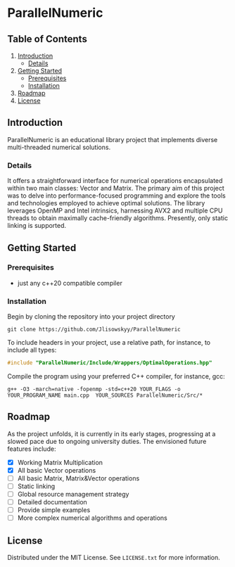 # ParallelNumeric

## Table of Contents
1. [Introduction](#introduction)
    - [Details](#details)
2. [Getting Started](#getting-started)
    - [Prerequisites](#prerequisites)
    - [Installation](#installation)
3. [Roadmap](#roadmap)
4. [License](#license)
## Introduction

ParallelNumeric is an educational library project that implements diverse multi-threaded numerical solutions. 

### Details

It offers a straightforward interface for numerical operations encapsulated within two main classes: Vector and Matrix. 
The primary aim of this project was to delve into performance-focused programming 
and explore the tools and technologies employed to achieve optimal solutions.
The library leverages OpenMP and Intel intrinsics,
harnessing AVX2 and multiple CPU threads to obtain maximally cache-friendly algorithms.
Presently, only static linking is supported.

## Getting Started

### Prerequisites

- just any c++20 compatible compiler

### Installation

Begin by cloning the repository into your project directory
```shell
git clone https://github.com/Jlisowskyy/ParallelNumeric 
```

To include headers in your project, use a relative path, for instance, to include all types:
```C
#include "ParallelNumeric/Include/Wrappers/OptimalOperations.hpp"
```

Compile the program using your preferred C++ compiler, for instance, gcc:
```shell
g++ -O3 -march=native -fopenmp -std=c++20 YOUR_FLAGS -o YOUR_PROGRAM_NAME main.cpp  YOUR_SOURCES ParallelNumeric/Src/*
```
## Roadmap

As the project unfolds, it is currently in its early stages, progressing at a slowed pace due to ongoing university duties. 
The envisioned future features include:

- [x] Working Matrix Multiplication
- [x] All basic Vector operations
- [ ] All basic Matrix, Matrix&Vector operations
- [ ] Static linking
- [ ] Global resource management strategy
- [ ] Detailed documentation
- [ ] Provide simple examples
- [ ] More complex numerical algorithms and operations

## License

Distributed under the MIT License. See `LICENSE.txt` for more information.
